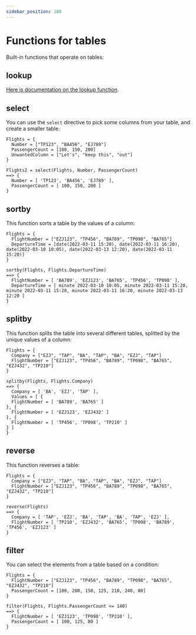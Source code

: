 ```yaml
---
sidebar_position: 180
---
```


# Functions for tables

Built-in functions that operate on tables:

## lookup

[Here is documentation on the lookup function](/docs/advanced-concepts/lookups).

## select

You can use the `select` directive to pick some columns from your table, and create a smaller table.

```deci live
Flights = {
  Number = ["TP123", "BA456", "EJ789"]
  PassengerCount = [100, 150, 200]
  UnwantedColumn = ["Let's", "keep this", "out"]
}

Flights2 = select(Flights, Number, PassengerCount)
==> {
  Number = [ 'TP123', 'BA456', 'EJ789' ],
  PassengerCount = [ 100, 150, 200 ]
}
```

## sortby

This function sorts a table by the values of a column:

```deci live
Flights = {
  FlightNumber = ["EZJ123", "TP456", "BA789", "TP098", "BA765"]
  DepartureTime = [date(2022-03-11 15:20), date(2022-03-11 16:20), date(2022-03-10 10:05), date(2022-03-13 12:20), date(2022-03-11 15:20)]
}

sortby(Flights, Flights.DepartureTime)
==> {
  FlightNumber = [ 'BA789', 'EZJ123', 'BA765', 'TP456', 'TP098' ],
  DepartureTime = [ minute 2022-03-10 10:05, minute 2022-03-11 15:20, minute 2022-03-11 15:20, minute 2022-03-11 16:20, minute 2022-03-13 12:20 ]
}
```

## splitby

This function splits the table into several different tables, splitted by the unique values of a column:

```
Flights = {
  Company = ["EZJ", "TAP", "BA", "TAP", "BA", "EZJ", "TAP"]
  FlightNumber = ["EZJ123", "TP456", "BA789", "TP098", "BA765", "EZJ432", "TP210"]
}

splitby(Flights, Flights.Company)
==> {
  Company = [ 'BA', 'EZJ', 'TAP' ],
  Values = [ {
  FlightNumber = [ 'BA789', 'BA765' ]
}, {
  FlightNumber = [ 'EZJ123', 'EZJ432' ]
}, {
  FlightNumber = [ 'TP456', 'TP098', 'TP210' ]
} ]
}
```

## reverse

This function reverses a table:

```deci live
Flights = {
  Company = ["EZJ", "TAP", "BA", "TAP", "BA", "EZJ", "TAP"]
  FlightNumber = ["EZJ123", "TP456", "BA789", "TP098", "BA765", "EZJ432", "TP210"]
}

reverse(Flights)
==> {
  Company = [ 'TAP', 'EZJ', 'BA', 'TAP', 'BA', 'TAP', 'EZJ' ],
  FlightNumber = [ 'TP210', 'EZJ432', 'BA765', 'TP098', 'BA789', 'TP456', 'EZJ123' ]
}
```

## filter

You can select the elements from a table based on a condition:

```deci live
Flights = {
  FlightNumber = ["EZJ123", "TP456", "BA789", "TP098", "BA765", "EZJ432", "TP210"]
  PassengerCount = [100, 200, 150, 125, 210, 240, 80]
}

filter(Flights, Flights.PassengerCount <= 140)
==> {
  FlightNumber = [ 'EZJ123', 'TP098', 'TP210' ],
  PassengerCount = [ 100, 125, 80 ]
}
```

